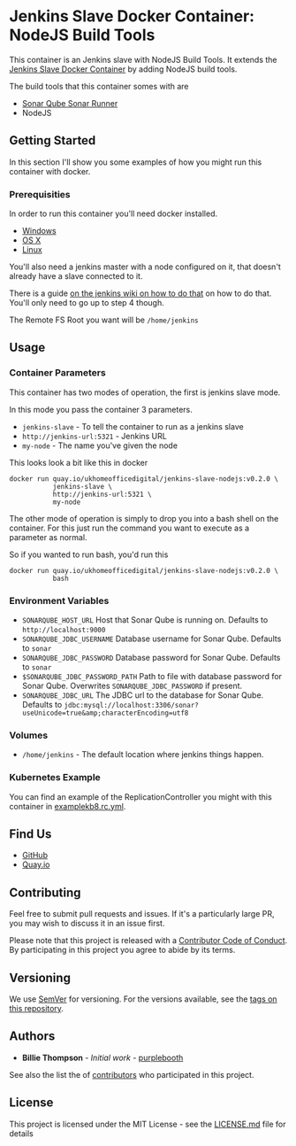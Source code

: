 # Jenkins Slave Docker Container: NodeJS Build Tools

This container is an Jenkins slave with NodeJS Build Tools. It extends the 
[Jenkins Slave Docker Container][1] by adding NodeJS build tools.

The build tools that this container somes with are

* [Sonar Qube Sonar Runner][runner]
* NodeJS

[1]: https://github.com/UKHomeOffice/docker-jenkins-slave "Jenkins Slave Docker Container"
[runner]: http://docs.sonarqube.org/display/SONAR/Installing+and+Configuring+SonarQube+Runner

## Getting Started

In this section I'll show you some examples of how you might run this container with docker.

### Prerequisities

In order to run this container you'll need docker installed.

* [Windows](https://docs.docker.com/windows/started)
* [OS X](https://docs.docker.com/mac/started/)
* [Linux](https://docs.docker.com/linux/started/)

You'll also need a jenkins master with a node configured on it, that doesn't already have a slave 
connected to it.

There is a guide [on the jenkins wiki on how to do that][2] on how to do that. You'll only need to 
go up to step 4 though.

The Remote FS Root you want will be `/home/jenkins`

[2]: https://wiki.jenkins-ci.org/display/JENKINS/Step+by+step+guide+to+set+up+master+and+slave+machines "Step by step guide to set up master and slave machines"

## Usage

### Container Parameters

This container has two modes of operation, the first is jenkins slave mode.

In this mode you pass the container 3 parameters.

* `jenkins-slave` - To tell the container to run as a jenkins slave
* `http://jenkins-url:5321` - Jenkins URL
* `my-node` - The name you've given the node

This looks look a bit like this in docker

```shell
docker run quay.io/ukhomeofficedigital/jenkins-slave-nodejs:v0.2.0 \
           jenkins-slave \
           http://jenkins-url:5321 \
           my-node
```

The other mode of operation is simply to drop you into a bash shell on the container. For this just
run the command you want to execute as a parameter as normal. 

So if you wanted to run bash, you'd run this 

```shell
docker run quay.io/ukhomeofficedigital/jenkins-slave-nodejs:v0.2.0 \
           bash
```

### Environment Variables

* `SONARQUBE_HOST_URL` Host that Sonar Qube is running on. Defaults to `http://localhost:9000`
* `SONARQUBE_JDBC_USERNAME` Database username for Sonar Qube. Defaults to `sonar`
* `SONARQUBE_JDBC_PASSWORD` Database password for Sonar Qube. Defaults to `sonar`
* `$SONARQUBE_JDBC_PASSWORD_PATH` Path to file with database password for Sonar Qube. Overwrites 
  `SONARQUBE_JDBC_PASSWORD` if present.
* `SONARQUBE_JDBC_URL` The JDBC url to the database for Sonar Qube. Defaults to 
  `jdbc:mysql://localhost:3306/sonar?useUnicode=true&amp;characterEncoding=utf8`

### Volumes

* `/home/jenkins` - The default location where jenkins things happen.
  
### Kubernetes Example

You can find an example of the ReplicationController you might with this container in 
[examplekb8.rc.yml][3].

[3]: examplekb8.rc.yml "Kubernetes Replication Controller Example"
  
## Find Us

* [GitHub](https://github.com/UKHomeOffice/docker-jenkins-slave-nodejs)
* [Quay.io](https://quay.io/repository/ukhomeofficedigital/jenkins-slave-nodejs)

## Contributing

Feel free to submit pull requests and issues. If it's a particularly large PR, you may wish to 
discuss it in an issue first.

Please note that this project is released with a [Contributor Code of Conduct][4]. By participating 
in this project you agree to abide by its terms.

[4]: code_of_conduct.md "Contributor Code of Conduct"

## Versioning

We use [SemVer][5] for versioning. For the versions available, see the [tags on this repository][6].

[5]: http://semver.org/ "Semantic Versioning 2.0.0"
[6]: https://github.com/UKHomeOffice/docker-jenkins-slave-openjdk8/tags

## Authors

* **Billie Thompson** - *Initial work* - [purplebooth](https://github.com/purplebooth)

See also the list the of [contributors][7] who participated in this project.

[7]: https://github.com/UKHomeOffice/docker-jenkins-slave-openjdk8/graphs/contributors

## License

This project is licensed under the MIT License - see the [LICENSE.md][8] file for details

[8]: LICENSE.md "The MIT License (MIT)"
